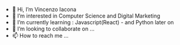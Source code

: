- 👋 Hi, I’m Vincenzo Iacona
- 👀 I’m interested in Computer Science and Digital Marketing
- 🌱 I’m currently learning : Javascript(React) - and Python later on
- 💞️ I’m looking to collaborate on ...
- 📫 How to reach me ...

<!---
Iaconan/Iaconan is a ✨ special ✨ repository because its `README.md` (this file) appears on your GitHub profile.
You can click the Preview link to take a look at your changes.
--->
